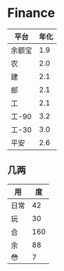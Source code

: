 # Finance


|平台|年化|
|---|---|
|余额宝|1.9|
|农|2.0|
|建|2.1|
|邮|2.1|
|工|2.1|
|工-90|3.2|
|工-30|3.0|
|平安|2.6|


## 几两
|用|度|
|--|--|
|日常|42|
|玩|30|
|合|160|
|余|88|
|😳|7|


